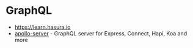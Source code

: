 # GraphQL

- https://learn.hasura.io
- [apollo-server](https://github.com/apollographql/apollo-server) - GraphQL server for Express, Connect, Hapi, Koa and more
